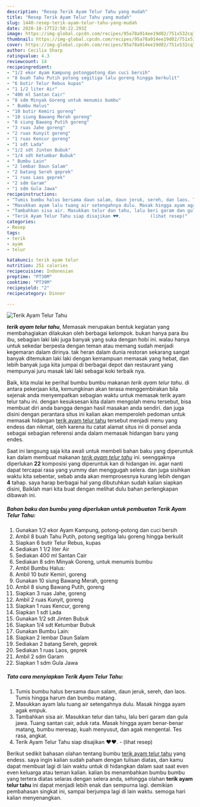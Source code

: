 ```yaml
---
description: "Resep Terik Ayam Telur Tahu yang mudah"
title: "Resep Terik Ayam Telur Tahu yang mudah"
slug: 1440-resep-terik-ayam-telur-tahu-yang-mudah
date: 2020-10-17T22:50:22.293Z
image: https://img-global.cpcdn.com/recipes/95a78a914ee19d02/751x532cq70/terik-ayam-telur-tahu-foto-resep-utama.jpg
thumbnail: https://img-global.cpcdn.com/recipes/95a78a914ee19d02/751x532cq70/terik-ayam-telur-tahu-foto-resep-utama.jpg
cover: https://img-global.cpcdn.com/recipes/95a78a914ee19d02/751x532cq70/terik-ayam-telur-tahu-foto-resep-utama.jpg
author: Cecilia Sharp
ratingvalue: 4.3
reviewcount: 14
recipeingredient:
- "1/2 ekor Ayam Kampung potongpotong dan cuci bersih"
- "8 buah Tahu Putih potong segitiga lalu goreng hingga berkulit"
- "6 butir Telur Rebus kupas"
- "1 1/2 liter Air"
- "400 ml Santan Cair"
- "8 sdm Minyak Goreng untuk menumis bumbu"
- " Bumbu Halus"
- "10 butir Kemiri goreng"
- "10 siung Bawang Merah goreng"
- "8 siung Bawang Putih goreng"
- "3 ruas Jahe goreng"
- "2 ruas Kunyit goreng"
- "1 ruas Kencur goreng"
- "1 sdt Lada"
- "1/2 sdt Jinten Bubuk"
- "1/4 sdt Ketumbar Bubuk"
- " Bumbu Lain"
- "2 lembar Daun Salam"
- "2 batang Sereh geprek"
- "1 ruas Laos geprek"
- "2 sdm Garam"
- "1 sdm Gula Jawa"
recipeinstructions:
- "Tumis bumbu halus bersama daun salam, daun jeruk, sereh, dan laos. Tumis hingga harum dan bumbu matang."
- "Masukkan ayam lalu tuang air setengahnya dulu. Masak hingga ayam agak empuk."
- "Tambahkan sisa air. Masukkan telur dan tahu, lalu beri garam dan gula jawa. Tuang santan cair, aduk rata. Masak hingga ayam benar-benar matang, bumbu meresap, kuah menyusut, dan agak mengental. Tes rasa, angkat."
- "Terik Ayam Telur Tahu siap disajikan ♥️♥️.           (lihat resep)"
categories:
- Resep
tags:
- terik
- ayam
- telur

katakunci: terik ayam telur 
nutrition: 251 calories
recipecuisine: Indonesian
preptime: "PT30M"
cooktime: "PT39M"
recipeyield: "2"
recipecategory: Dinner

---
```



![Terik Ayam Telur Tahu](https://img-global.cpcdn.com/recipes/95a78a914ee19d02/751x532cq70/terik-ayam-telur-tahu-foto-resep-utama.jpg)

<b><i>terik ayam telur tahu</i></b>, Memasak merupakan bentuk kegiatan yang membahagiakan dilakukan oleh berbagai kelompok. bukan hanya para ibu ibu, sebagian laki laki juga banyak yang suka dengan hobi ini. walau hanya untuk sekedar berpesta dengan teman atau memang sudah menjadi kegemaran dalam dirinya. tak heran dalam dunia restoran sekarang sangat banyak ditemukan laki laki dengan kemampuan memasak yang hebat, dan lebih banyak juga kita jumpai di berbagai depot dan restaurant yang mempunyai juru masak laki laki sebagai koki terbaik nya.

Baik, kita mulai ke perihal bumbu bumbu makanan <i>terik ayam telur tahu</i>. di antara pekerjaan kita, kemungkinan akan terasa menggembirakan bila sejenak anda menyempatkan sebagian waktu untuk memasak terik ayam telur tahu ini. dengan kesuksesan kita dalam mengolah menu tersebut, bisa membuat diri anda bangga dengan hasil masakan anda sendiri. dan juga disini dengan perantara situs ini kalian akan memperoleh pedoman untuk memasak hidangan <u>terik ayam telur tahu</u> tersebut menjadi menu yang endess dan nikmat, oleh karena itu catat alamat situs ini di ponsel anda sebagai sebagian referensi anda dalam memasak hidangan baru yang endes.




Saat ini langsung saja kita awali untuk membeli bahan baku yang diperuntuk kan dalam membuat makanan <u><i>terik ayam telur tahu</i></u> ini. seenggaknya diperlukan <b>22</b> komposisi yang diperuntuk kan di hidangan ini. agar nanti dapat tercapai rasa yang yummy dan menggugah selera. dan juga sisihkan waktu kita sebentar, sebab anda akan memprosesnya kurang lebih dengan <b>4</b> tahap. saya harap berbagai hal yang dibutuhkan sudah kalian siapkan disini, Baiklah mari kita buat dengan melihat dulu bahan perlengkapan dibawah ini.

<!--inarticleads1-->

##### Bahan baku dan bumbu yang diperlukan untuk pembuatan Terik Ayam Telur Tahu:

1. Gunakan 1/2 ekor Ayam Kampung, potong-potong dan cuci bersih
1. Ambil 8 buah Tahu Putih, potong segitiga lalu goreng hingga berkulit
1. Siapkan 6 butir Telur Rebus, kupas
1. Sediakan 1 1/2 liter Air
1. Sediakan 400 ml Santan Cair
1. Sediakan 8 sdm Minyak Goreng, untuk menumis bumbu
1. Ambil  Bumbu Halus:
1. Ambil 10 butir Kemiri, goreng
1. Gunakan 10 siung Bawang Merah, goreng
1. Ambil 8 siung Bawang Putih, goreng
1. Siapkan 3 ruas Jahe, goreng
1. Ambil 2 ruas Kunyit, goreng
1. Siapkan 1 ruas Kencur, goreng
1. Siapkan 1 sdt Lada
1. Gunakan 1/2 sdt Jinten Bubuk
1. Siapkan 1/4 sdt Ketumbar Bubuk
1. Gunakan  Bumbu Lain:
1. Siapkan 2 lembar Daun Salam
1. Sediakan 2 batang Sereh, geprek
1. Sediakan 1 ruas Laos, geprek
1. Ambil 2 sdm Garam
1. Siapkan 1 sdm Gula Jawa




<!--inarticleads2-->

##### Tata cara menyiapkan Terik Ayam Telur Tahu:

1. Tumis bumbu halus bersama daun salam, daun jeruk, sereh, dan laos. Tumis hingga harum dan bumbu matang.
1. Masukkan ayam lalu tuang air setengahnya dulu. Masak hingga ayam agak empuk.
1. Tambahkan sisa air. Masukkan telur dan tahu, lalu beri garam dan gula jawa. Tuang santan cair, aduk rata. Masak hingga ayam benar-benar matang, bumbu meresap, kuah menyusut, dan agak mengental. Tes rasa, angkat.
1. Terik Ayam Telur Tahu siap disajikan ♥️♥️. -           (lihat resep)




Berikut sedikit bahasan olahan tentang bumbu <u>terik ayam telur tahu</u> yang endess. saya ingin kalian sudah paham dengan tulisan diatas, dan kamu dapat membuat lagi di lain waktu untuk di hidangkan dalam saat saat even even keluarga atau teman kalian. kalian bs menambahkan bumbu bumbu yang tertera diatas selaras dengan selera anda, sehingga olahan <b>terik ayam telur tahu</b> ini dapat menjadi lebih enak dan sempurna lagi. demikian pembahasan singkat ini, sampai berjumpa lagi di lain waktu. semoga hari kalian menyenangkan.
